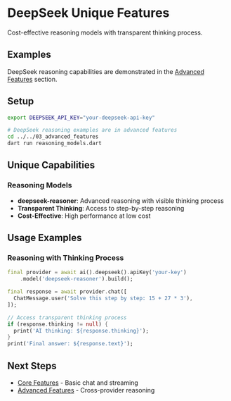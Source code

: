 # DeepSeek Unique Features

Cost-effective reasoning models with transparent thinking process.

## Examples

DeepSeek reasoning capabilities are demonstrated in the [Advanced Features](../../03_advanced_features/reasoning_models.dart) section.

## Setup

```bash
export DEEPSEEK_API_KEY="your-deepseek-api-key"

# DeepSeek reasoning examples are in advanced features
cd ../../03_advanced_features
dart run reasoning_models.dart
```

## Unique Capabilities

### Reasoning Models
- **deepseek-reasoner**: Advanced reasoning with visible thinking process
- **Transparent Thinking**: Access to step-by-step reasoning
- **Cost-Effective**: High performance at low cost

## Usage Examples

### Reasoning with Thinking Process
```dart
final provider = await ai().deepseek().apiKey('your-key')
    .model('deepseek-reasoner').build();

final response = await provider.chat([
  ChatMessage.user('Solve this step by step: 15 + 27 * 3'),
]);

// Access transparent thinking process
if (response.thinking != null) {
  print('AI thinking: ${response.thinking}');
}
print('Final answer: ${response.text}');
```

## Next Steps

- [Core Features](../../02_core_features/) - Basic chat and streaming
- [Advanced Features](../../03_advanced_features/) - Cross-provider reasoning
